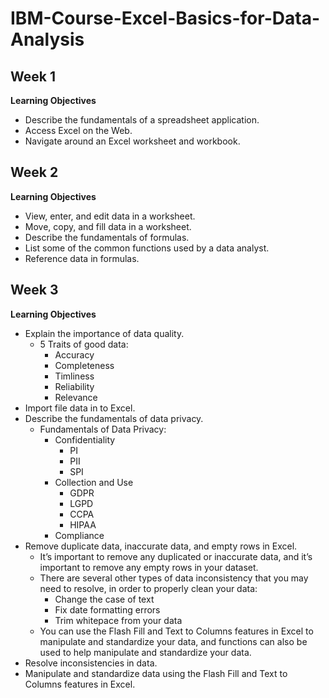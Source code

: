 # IBM-Course-Excel-Basics-for-Data-Analysis

## Week 1

**Learning Objectives**
- Describe the fundamentals of a spreadsheet application.
- Access Excel on the Web.
- Navigate around an Excel worksheet and workbook.

## Week 2

**Learning Objectives**
- View, enter, and edit data in a worksheet.
- Move, copy, and fill data in a worksheet.
- Describe the fundamentals of formulas.
- List some of the common functions used by a data analyst.
- Reference data in formulas.

## Week 3

**Learning Objectives**

- Explain the importance of data quality.
    - 5 Traits of good data:
        - Accuracy
        - Completeness
        - Timliness
        - Reliability
        - Relevance
- Import file data in to Excel.
- Describe the fundamentals of data privacy.
    - Fundamentals of Data Privacy:
        - Confidentiality
            - PI
            - PII
            - SPI
        - Collection and Use
            - GDPR
            - LGPD
            - CCPA
            - HIPAA
        - Compliance
- Remove duplicate data, inaccurate data, and empty rows in Excel.
    - It’s important to remove any duplicated or inaccurate data, and it’s important to remove any empty rows in your dataset. 
    - There are several other types of data inconsistency that you may need to resolve, in order to properly clean your data:  
        - Change the case of text
        - Fix date formatting errors
        - Trim whitepace from your data  
    - You can use the Flash Fill and Text to Columns features in Excel to manipulate and standardize your data, and functions can also be used to help manipulate and   standardize your data. 
- Resolve inconsistencies in data.
- Manipulate and standardize data using the Flash Fill and Text to Columns features in Excel.
